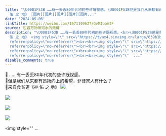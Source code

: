 ```yaml
---
title: "\U0001F53B ……有一丢丢80年代初的些许既视感。\U0001F53B但是我们从来都有昂扬向上的希望，菲律宾人有什么？\U0001F53B来自食贫道《神
  佑 之 地》 [图片][图片][图片][图片][图片..."
date: '2024-09-06'
linkTitle: https://weibo.com/1671109627/OvMIbamIF
source: 包容万物恒河水的微博
description: "\U0001F53B ……有一丢丢80年代初的些许既视感。<br>\U0001F53B但是我们从来都有昂扬向上的希望，菲律宾人有什么？<br>\U0001F53B来自食贫道《神
  佑 之 地》 <img style=\"\" src=\"https://tvax4.sinaimg.cn/large/639b1bfbly1htef928h0pj219p0rjhav.jpg\"
  referrerpolicy=\"no-referrer\"><br><br><img style=\"\" src=\"https://tvax3.sinaimg.cn/large/639b1bfbly1htef9k0vmij216w0rukgl.jpg\"
  referrerpolicy=\"no-referrer\"><br><br><img style=\"\" src=\"https://tvax1.sinaimg.cn/large/639b1bfbly1htef9p3dduj217z0rjtyj.jpg\"
  referrerpolicy=\"no-referrer\"><br><br><img style=\"\" src=\"https://tvax1.sinaimg.cn/large/639b1bfbly1htefa4oa0xj219f0r94p5.jpg\"
  referrerpolicy=\"no-referrer\"><br><br><img style=\"\"  ..."
disable_comments: true
---
```

🔻 ……有一丢丢80年代初的些许既视感。<br>🔻但是我们从来都有昂扬向上的希望，菲律宾人有什么？<br>🔻来自食贫道《神 佑 之 地》 <img style="" src="https://tvax4.sinaimg.cn/large/639b1bfbly1htef928h0pj219p0rjhav.jpg" referrerpolicy="no-referrer"><br><br><img style="" src="https://tvax3.sinaimg.cn/large/639b1bfbly1htef9k0vmij216w0rukgl.jpg" referrerpolicy="no-referrer"><br><br><img style="" src="https://tvax1.sinaimg.cn/large/639b1bfbly1htef9p3dduj217z0rjtyj.jpg" referrerpolicy="no-referrer"><br><br><img style="" src="https://tvax1.sinaimg.cn/large/639b1bfbly1htefa4oa0xj219f0r94p5.jpg" referrerpolicy="no-referrer"><br><br><img style=""  ...